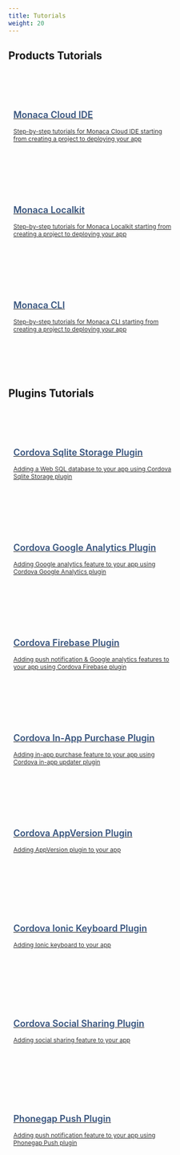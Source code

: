 ```yaml
---
title: Tutorials
weight: 20
---
```


## Products Tutorials   

<div class="container">
    <div class="item">
        <a href="monaca_ide">
            <h3>Monaca Cloud IDE</h3>
            <p>Step-by-step tutorials for Monaca Cloud IDE starting from creating a project to deploying your app</p>
        </a>
    </div>
    <div class="item">
        <a href="monaca_localkit">
            <h3>Monaca Localkit</h3>
            <p>Step-by-step tutorials for Monaca Localkit starting from creating a project to deploying your app</p>
        </a>
    </div>
    <div class="item">
        <a href="monaca_cli">
            <h3>Monaca CLI</h3>
            <p>Step-by-step tutorials for Monaca CLI starting from creating a project to deploying your app</p>
        </a>
    </div>
</div> 

## Plugins Tutorials 

<div class="container">
    <div class="item">
        <a href="sqlite">
            <h3>Cordova Sqlite Storage Plugin</h3>
            <p>Adding a Web SQL database to your app using Cordova Sqlite Storage plugin</p>
        </a>
    </div>
    <div class="item">
        <a href="google_analytics">
            <h3>Cordova Google Analytics Plugin</h3>
            <p>Adding Google analytics feature to your app using Cordova Google Analytics plugin</p>
        </a>
    </div>
    <div class="item">
        <a href="firebase">
            <h3>Cordova Firebase Plugin</h3>
            <p>Adding push notification & Google analytics features to your app using Cordova Firebase plugin</p>
        </a>
    </div>
    <div class="item">
        <a href="in-app_purchase">
            <h3>Cordova In-App Purchase Plugin</h3>
            <p>Adding in-app purchase feature to your app using Cordova in-app updater plugin</p>
        </a>
    </div>
    <div class="item">
        <a href="app_version">
            <h3>Cordova AppVersion Plugin</h3>
            <p>Adding AppVersion plugin to your app</p>
        </a>
    </div>
    <div class="item">
        <a href="ionic_keyboard">
            <h3>Cordova Ionic Keyboard Plugin</h3>
            <p>Adding Ionic keyboard to your app</p>
        </a>
    </div>
    <div class="item">
        <a href="social_sharing">
            <h3>Cordova Social Sharing Plugin</h3>
            <p>Adding social sharing feature to your app</p>
        </a>
    </div>
    <div class="item">
        <a href="phonegap_push">
            <h3>Phonegap Push Plugin</h3>
            <p>Adding push notification feature to your app using Phonegap Push plugin</p>
        </a>
    </div>
</div> 

<style>
    div.container {
        margin-top: 50px;
        width: 100%;
        display: flex;
        -webkit-flex-flow: row wrap;
        justify-content: space-between;
    }
    
    div.item {
        width: 320px;
        margin: 20px 20px 0 0;
        padding: 10px;
        height: 150px;
        display: block;
    }

    div.item a > p {
        margin: 0;
        color:  #333333;
        font-size: 12px;
        font-weight: 400;
        text-align: left;
    }

    div.item a > h3 {
        margin: 15px 0;
        color:  #35527c;
        font-size: 18px;
        font-weight: 600;
        text-align: left;
        border: none;
    }
    
    div.item:hover {
        box-shadow: 0 2px 1px 0 rgba(0,0,0,0.16), 0 0 0 1px rgba(0,0,0,0.08);
        cursor: hand;
        transition-duration: 200ms;
        transition-property: transform, box-shadow, margin, opacity, width;
        transition-timing-function: cubic-bezier(0.4, 0, 0.2, 1);
        background: rgb(250,250,250);
    } 

    #body-inner > footer {
        display: none;
    }
</style>